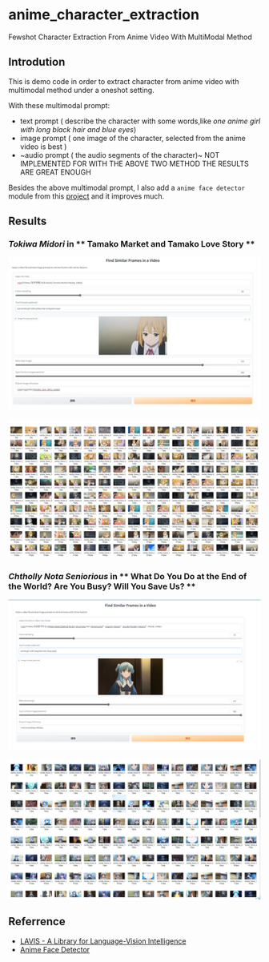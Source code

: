 # anime_character_extraction

Fewshot Character Extraction From Anime Video With MultiModal Method

## Introdution

This is demo code in order to extract character from anime video with multimodal method under a oneshot setting.

With these multimodal prompt:
- text prompt ( describe the character with some words,like *one anime girl with long black hair and blue eyes*)
- image prompt ( one image of the character, selected from the anime video is best )
- ~audio prompt ( the audio segments of the character)~ NOT IMPLEMENTED FOR WITH THE ABOVE TWO METHOD THE RESULTS ARE GREAT ENOUGH

Besides the above multimodal prompt, I also add a `anime face detector` module from this [project](https://github.com/hysts/anime-face-detector) and it improves much.

## Results

### _Tokiwa Midori_ in ** Tamako Market and Tamako Love Story **

![demo](./img//demo1.jpg)

![result](./img/img1.jpg)
### _Chtholly Nota Seniorious_ in ** What Do You Do at the End of the World? Are You Busy? Will You Save Us? **

![demo](./img/demo3.png)

![result](./img/img3.jpg)

## Referrence

- [LAVIS - A Library for Language-Vision Intelligence](https://github.com/salesforce/LAVIS)
- [Anime Face Detector](https://github.com/hysts/anime-face-detector)
